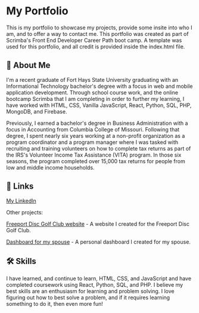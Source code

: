 # My Portfolio

This is my portfolio to showcase my projects, provide some insite into who I am, and to offer a way to contact me. This portfolio was created as part of Scrimba's Front End Developer Career Path boot camp. A template was used for this portfolio, and all credit is provided inside the index.html file.


## 🚀 About Me
I'm a recent graduate of Fort Hays State University graduating with an Informational Technology bachelor's degree with a focus in web and mobile application development. Through school course work, and the online bootcamp Scrimba that I am completing in order to further my learning, I have worked with HTML, CSS, Vanilla JavaScript, React, Python, SQL, PHP, MongoDB, and Firebase.

Previously, I earned a bachelor's degree in Business Administration with a focus in Accounting from Columbia College of Missouri. Following that degree, I spent nearly six years working at a non-profit organization as a program coordinator and a program manager where I was tasked with recruiting and training volunteers on how to complete tax returns as part of the IRS's Volunteer Income Tax Assistance (VITA) program. In those six seasons, the program completed over 15,000 tax returns for people from low and middle income households.


## 🔗 Links

[My LinkedIn](https://www.linkedin.com/in/lncprkns/)

Other projects:

[Freeport Disc Golf Club website](https://fdgc.netlify.app/) - A website I created for the Freeport Disc Golf Club.

[Dashboard for my spouse](https://hellotomylove.netlify.app/) - A personal dashboard I created for my spouse.


## 🛠 Skills

I have learned, and continue to learn, HTML, CSS, and JavaScript and have completed coursework using React, Python, SQL, and PHP. I believe my best skills are an enthusiasm for learning and problem solving. I love figuring out how to best solve a problem, and if it requires learning something to do it, then even more fun!

